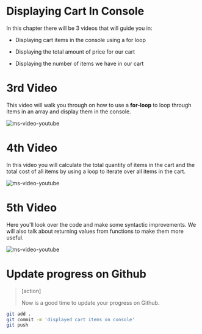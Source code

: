 # Displaying Cart In Console

In this chapter there will be 3 videos that will guide you in: 

- Displaying cart items in the console using a for loop

- Displaying the total amount of price for our cart

- Displaying the number of items we have in our cart


# 3rd Video

This video will walk you through on how to use a **for-loop** to loop through items in an array and display them in the console.

![ms-video-youtube](https://www.youtube.com/embed/m2dAe0aHOlQ)


# 4th Video

In this video you will calculate the total quantity of items in the cart and the total cost of all items by using a loop to iterate over all items in the cart.

![ms-video-youtube](https://www.youtube.com/embed/oTnd2lx5c-8)


# 5th Video

Here you'll look over the code and make some syntactic improvements. We will also talk about returning values from functions to make them more useful. 

![ms-video-youtube](https://www.youtube.com/embed/oCNlmeh310c)



# Update progress on Github
> [action]
>
> Now is a good time to update your progress on Github.
>
```bash
git add .
git commit -m 'displayed cart items on console'
git push
```

